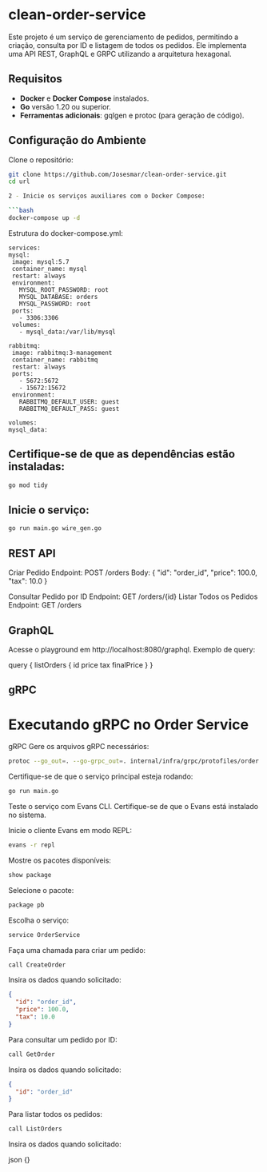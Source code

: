 # clean-order-service

Este projeto é um serviço de gerenciamento de pedidos, permitindo a criação, consulta por ID e listagem de todos os pedidos. Ele implementa uma API REST, GraphQL e GRPC utilizando a arquitetura hexagonal.

## Requisitos

- **Docker** e **Docker Compose** instalados.
- **Go** versão 1.20 ou superior.
- **Ferramentas adicionais**: gqlgen e protoc (para geração de código).

## Configuração do Ambiente

Clone o repositório:
   ```bash
   git clone https://github.com/Josesmar/clean-order-service.git
   cd url

2 - Inicie os serviços auxiliares com o Docker Compose:

   ```bash
docker-compose up -d
   ```
Estrutura do docker-compose.yml:

   ```docker
services:
  mysql:
    image: mysql:5.7
    container_name: mysql
    restart: always
    environment:
      MYSQL_ROOT_PASSWORD: root
      MYSQL_DATABASE: orders
      MYSQL_PASSWORD: root
    ports:
      - 3306:3306
    volumes:
      - mysql_data:/var/lib/mysql

  rabbitmq:
    image: rabbitmq:3-management
    container_name: rabbitmq
    restart: always
    ports:
      - 5672:5672
      - 15672:15672
    environment:
      RABBITMQ_DEFAULT_USER: guest
      RABBITMQ_DEFAULT_PASS: guest

volumes:
  mysql_data:

```

## Certifique-se de que as dependências estão instaladas:
```bash
go mod tidy
```

## Inicie o serviço:
 ```bash
 go run main.go wire_gen.go 
```

## REST API
Criar Pedido
Endpoint: POST /orders
Body:
{
  "id": "order_id",
  "price": 100.0,
  "tax": 10.0
}

Consultar Pedido por ID
Endpoint: GET /orders/{id}
Listar Todos os Pedidos
Endpoint: GET /orders


## GraphQL
Acesse o playground em http://localhost:8080/graphql. Exemplo de query:

query {
  listOrders {
    id
    price
    tax
    finalPrice
  }
}

## gRPC
# Executando gRPC no Order Service

gRPC
Gere os arquivos gRPC necessários:

 ```bash
protoc --go_out=. --go-grpc_out=. internal/infra/grpc/protofiles/order.proto
```
Certifique-se de que o serviço principal esteja rodando:

 ```bash
go run main.go
```
Teste o serviço com Evans CLI. Certifique-se de que o Evans está instalado no sistema.

Inicie o cliente Evans em modo REPL:

 ```bash
evans -r repl
```
Mostre os pacotes disponíveis:

 ```bash
show package
```
Selecione o pacote:

 ```bash
package pb
```
Escolha o serviço:

 ```bash
service OrderService
```
Faça uma chamada para criar um pedido:

 ```bash
call CreateOrder
```
Insira os dados quando solicitado:

```json
{
  "id": "order_id",
  "price": 100.0,
  "tax": 10.0
}
```
Para consultar um pedido por ID:

 ```bash
call GetOrder
```
Insira os dados quando solicitado:

```json
{
  "id": "order_id"
}
```
Para listar todos os pedidos:

 ```bash
call ListOrders
```
Insira os dados quando solicitado:

json
{}


